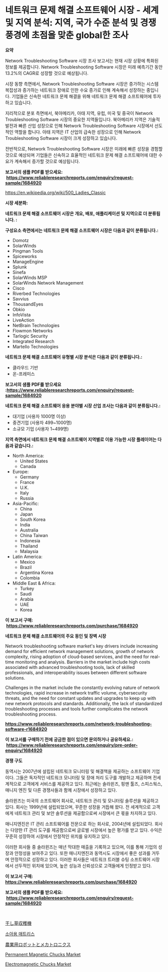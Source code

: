 <p><h1>네트워크 문제 해결 소프트웨어 시장 - 세계 및 지역 분석: 지역, 국가 수준 분석 및 경쟁 풍경에 초점을 맞춘 global한 조사</h1></p><p><strong>요약</strong></p>
<p><p>Network Troubleshooting Software 시장 조사 보고서는 현재 시장 상황에 특화된 정보를 제공합니다. Network Troubleshooting Software 시장은 미래 예측기간 동안 13.2%의 CAGR로 성장할 것으로 예상됩니다.</p><p>시장 동향 측면에서, Network Troubleshooting Software 시장은 증가하는 시스템 복잡성과 증가하는 네트워크 장애로 인한 수요 증가로 인해 계속해서 성장하는 중입니다. 기업들은 신속한 네트워크 문제 해결을 위해 네트워크 문제 해결 소프트웨어에 투자하고 있습니다.</p><p>지리적으로 분포 측면에서, 북아메리카, 아태 지역, 유럽, 미국 및 중국이 Network Troubleshooting Software 시장의 중요한 지역들입니다. 북아메리카 지역은 기술적 발전과 빠른 산업 성장으로 인해 Network Troubleshooting Software 시장에서 선도적인 역할을 합니다. 아태 지역은 IT 산업의 급속한 성장으로 인해 Network Troubleshooting Software 시장이 크게 성장하고 있습니다.</p><p>전반적으로, Network Troubleshooting Software 시장은 미래에 빠른 성장을 경험할 것으로 예상되며 기업들은 신속하고 효율적인 네트워크 문제 해결 소프트웨어에 대한 수요가 계속해서 증가할 것으로 예상됩니다.</p></p>
<p><strong>보고서의 샘플 PDF를 받으세요: &nbsp;<a href="https://www.reliableresearchreports.com/enquiry/request-sample/1684920">https://www.reliableresearchreports.com/enquiry/request-sample/1684920</a></strong></p>
<p><a href="https://en.wikipedia.org/wiki/500_Ladies_Classic">https://en.wikipedia.org/wiki/500_Ladies_Classic</a></p>
<p><strong>시장 세분화:</strong></p>
<p><strong> 네트워크 문제 해결 소프트웨어 시장은 개요, 배포, 애플리케이션 및 지역으로 더 분류됩니다. :</strong></p>
<p><strong>구성요소 측면에서는 네트워크 문제 해결 소프트웨어 시장은 다음과 같이 분류됩니다.:</strong></p>
<p><ul><li>Domotz</li><li>SolarWinds</li><li>Pingman Tools</li><li>Spiceworks</li><li>ManageEngine</li><li>Splunk</li><li>Sinefa</li><li>SolarWinds MSP</li><li>SolarWinds Network Management</li><li>Cisco</li><li>Riverbed Technologies</li><li>Savvius</li><li>ThousandEyes</li><li>Obkio</li><li>InfoVista</li><li>LiveAction</li><li>NetBrain Technologies</li><li>Flowmon Networks</li><li>Tarlogic Security</li><li>Integrated Research</li><li>Martello Technologies</li></ul></p>
<p><strong> 네트워크 문제 해결 소프트웨어 유형별 시장 분석은 다음과 같이 분류됩니다.:</strong></p>
<p><ul><li>클라우드 기반</li><li>온-프레미스</li></ul></p>
<p><strong>보고서의 샘플 PDF를 받으세요 :<a href="https://www.reliableresearchreports.com/enquiry/request-sample/1684920">https://www.reliableresearchreports.com/enquiry/request-sample/1684920</a></strong></p>
<p><strong> 네트워크 문제 해결 소프트웨어 응용 분야별 시장 산업 조사는 다음과 같이 분류됩니다.:</strong></p>
<p><ul><li>대기업 (사용자 1000명 이상)</li><li>중견기업 (사용자 499~1000명)</li><li>소규모 기업 (사용자 1~499명)</li></ul></p>
<p><strong>지역 측면에서 네트워크 문제 해결 소프트웨어 지역별로 이용 가능한 시장 플레이어는 다음과 같습니다.:</strong></p>
<p><ul>
    <li>
        North America:
        <ul>
            <li>United States</li>
            <li>Canada</li>
        </ul>
    </li>
    <li>
        Europe:
        <ul>
            <li>Germany</li>
            <li>France</li>
            <li>U.K.</li>
            <li>Italy</li>
            <li>Russia</li>
        </ul>
    </li>
    <li>
        Asia-Pacific:
        <ul>
            <li>China</li>
            <li>Japan</li>
            <li>South Korea</li>
            <li>India</li>
            <li>Australia</li>
            <li>China Taiwan</li>
            <li>Indonesia</li>
            <li>Thailand</li>
            <li>Malaysia</li>
        </ul>
    </li>
    <li>
        Latin America:
        <ul>
            <li>Mexico</li>
            <li>Brazil</li>
            <li>Argentina Korea</li>
            <li>Colombia</li>
        </ul>
    </li>
    <li>
        Middle East & Africa:
        <ul>
            <li>Turkey</li>
            <li>Saudi</li>
            <li>Arabia</li>
            <li>UAE</li>
            <li>Korea</li>
        </ul>
    </li>
    </ul></p>
<p><strong>이 보고서 구매: &nbsp;<a href="https://www.reliableresearchreports.com/purchase/1684920">https://www.reliableresearchreports.com/purchase/1684920</a></strong></p>
<p><strong>네트워크 문제 해결 소프트웨어의 주요 동인 및 장벽 시장</strong></p>
<p><p>Network troubleshooting software market's key drivers include increasing demand for efficient network management solutions, growth of network complexity, rising adoption of cloud-based services, and the need for real-time monitoring and analysis. Barriers in the market include high costs associated with advanced troubleshooting tools, lack of skilled professionals, and interoperability issues between different software solutions.</p><p>Challenges in the market include the constantly evolving nature of network technologies, rapid increase in network traffic volume, cybersecurity threats, and the need for constant updates and upgrades to keep up with new network protocols and standards. Additionally, the lack of standardized troubleshooting processes and tools further complicates the network troubleshooting process.</p></p>
<p><strong><a href="https://www.reliableresearchreports.com/network-troubleshooting-software-r1684920">https://www.reliableresearchreports.com/network-troubleshooting-software-r1684920</a></strong></p>
<p><strong>이 보고서를 구매하기 전에 궁금한 점이 있으면 문의하거나 공유하세요.: &nbsp;<a href="https://www.reliableresearchreports.com/enquiry/pre-order-enquiry/1684920">https://www.reliableresearchreports.com/enquiry/pre-order-enquiry/1684920</a></strong></p>
<p><strong>경쟁 구도</strong></p>
<p><p>동역시는 2007년에 설립된 네트워크 모니터링 및 해결책을 제공하는 소프트웨어 기업이다. 그들은 독자적인 네트워크 모니터링 및 장애 처리 도구를 개발하고 제공하며 전세계적으로 고객에게 서비스를 제공하고 있다.  최근에는 솔라윈즈, 핑맨 툴즈, 스피스웍스, 매니지 엔진 및 다른 경쟁사들과 함께 시장에서 성장하고 있다. </p><p>솔라윈즈는 미국의 소프트웨어 회사로, 네트워크 관리 및 모니터링 솔루션을 제공하고 있다. 회사는 1999년에 설립되었으며, 꾸준한 성장을 거듭해 왔다. 전 세계적으로 고객에게 네트워크 관리 및 보안 솔루션을 제공함으로써 시장에서 큰 몫을 차지하고 있다. </p><p>매니지엔진은 IT 관리 소프트웨어를 전문으로 하는 회사로, 2004년에 설립되었다. 회사는 다양한 IT 관리 도구를 제공함으로써 글로벌 시장에서 높은 평가를 받고 있다. 수익은 꾸준히 성장하여 시장에서 안정적인 위치를 유지하고 있다.</p><p>이러한 회사들 중 솔라윈즈는 매년 막대한 매출을 기록하고 있으며, 이를 통해 기업의 성장과 안정성을 보여주고 있다. 또한 매니지엔진과 동역시도 시장에서 좋은 성과를 거두며 안정적으로 성장하고 있다. 이러한 회사들은 네트워크 트러블 슈팅 소프트웨어 시장에서 선두적인 위치에 있으며, 높은 성능과 신뢰성으로 고객들에게 인정받고 있다.</p></p>
<p><strong>이 보고서 구매: &nbsp; <a href="https://www.reliableresearchreports.com/purchase/1684920">https://www.reliableresearchreports.com/purchase/1684920</a></strong></p>
<p><strong>보고서의 샘플 PDF를 받으세요: &nbsp;<a href="https://www.reliableresearchreports.com/enquiry/request-sample/1684920">https://www.reliableresearchreports.com/enquiry/request-sample/1684920</a></strong><strong></strong></p>
<p>&nbsp;</p>
<p><p><a href="https://github.com/Fatimaklein1/Market-Research-Report-List-1/blob/main/6823642149652.md">干し草収穫機</a></p><p><a href="https://github.com/Edwards13Jessica/Market-Research-Report-List-1/blob/main/8816860159364.md">소아용 매트리스</a></p><p><a href="https://github.com/LenoraKris2023/Market-Research-Report-List-1/blob/main/9802304149653.md">農業用ロボットとメカトロニクス</a></p><p><a href="https://issuu.com/reportprime-2/docs/permanent-magnetic-chucks-market-size-2030.pptx">Permanent Magnetic Chucks Market</a></p><p><a href="https://issuu.com/reportprime-2/docs/electromagnetic-chucks-market-size-2030.pptx">Electromagnetic Chucks Market</a></p></p>